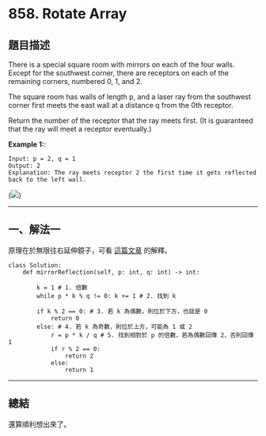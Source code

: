 # 858. Rotate Array


## 題目描述

There is a special square room with mirrors on each of the four walls.  Except for the southwest corner, there are receptors on each of the remaining corners, numbered 0, 1, and 2.

The square room has walls of length p, and a laser ray from the southwest corner first meets the east wall at a distance q from the 0th receptor.

Return the number of the receptor that the ray meets first.  (It is guaranteed that the ray will meet a receptor eventually.)


**Example 1:**:

```
Input: p = 2, q = 1
Output: 2
Explanation: The ray meets receptor 2 the first time it gets reflected back to the left wall.
```
(![](https://i.imgur.com/taqhcCR.png))

--- 

## 一、解法一

原理在於無限往右延伸鏡子，可看 [這篇文章](https://buptwc.com/2018/06/26/Leetcode-858-Mirror-Reflection/) 的解釋。

```
class Solution:
    def mirrorReflection(self, p: int, q: int) -> int:
        
        k = 1 # 1. 倍數
        while p * k % q != 0: k += 1 # 2. 找到 k
        
        if k % 2 == 0: # 3. 若 k 為偶數，則位於下方，也就是 0
            return 0
        else: # 4. 若 k 為奇數，則位於上方，可能為 1 或 2
            r = p * k / q # 5. 找到相對於 p 的倍數，若為偶數回傳 2，否則回傳 1
            if r % 2 == 0:
                return 2
            else:
                return 1
```

---

## 總結

還算順利想出來了。

